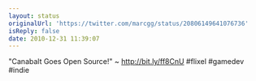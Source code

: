 ```yaml
---
layout: status
originalUrl: 'https://twitter.com/marcgg/status/20806149641076736'
isReply: false
date: 2010-12-31 11:39:07
---
```


"Canabalt Goes Open Source!" ~ http://bit.ly/ff8CnU #flixel #gamedev #indie
